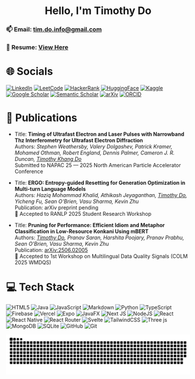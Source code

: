 <h1 align="center">Hello, I'm Timothy Do</h1>

### 📫 **Email:** [tim.do.info@gmail.com](mailto:tim.do.info@gmail.com)  
### 📄 **Resume:** [View Here](https://drive.google.com/file/d/1tw4_LacQ0QjvVmHgkne4zs29lotgnTBa/view?usp=sharing)

# 🌐 Socials
[![LinkedIn](https://img.shields.io/badge/LinkedIn-%230077B5.svg?logo=linkedin&logoColor=white)](https://linkedin.com/in/timothykhangdo)
[![LeetCode](https://img.shields.io/badge/LeetCode-%23FFA116.svg?logo=leetcode&logoColor=white)](https://leetcode.com/Timodo/)
[![HackerRank](https://img.shields.io/badge/HackerRank-%2341B7F2.svg?logo=hackerrank&logoColor=white)](https://www.hackerrank.com/profile/tim_do_info)
[![HuggingFace](https://img.shields.io/badge/%20Hugging%20Face-FFD21E.svg?logo=huggingface&logoColor=black)](https://huggingface.co/Timodo)
[![Kaggle](https://img.shields.io/badge/Kaggle-%23004B37.svg?logo=kaggle&logoColor=white)](https://www.kaggle.com/timothykhangdo)
[![Google Scholar](https://img.shields.io/badge/Google%20Scholar-4285F4.svg?logo=google-scholar&logoColor=white)](https://scholar.google.com/citations?user=ESAD2bsAAAAJ&hl=en)
[![Semantic Scholar](https://img.shields.io/badge/Semantic%20Scholar-4F4F4F.svg?logo=semanticscholar&logoColor=white)](https://www.semanticscholar.org/author/Timothy-Do/2364998624)
[![arXiv](https://img.shields.io/badge/arXiv-profile-b31b1b.svg)](https://arxiv.org/a/do_t_3.html)
[![ORCID](https://img.shields.io/badge/ORCID-iD-A6CE39.svg?logo=orcid&logoColor=white)](https://orcid.org/0009-0005-0710-7200)

# 📄 Publications

- Title: **Timing of Ultrafast Electron and Laser Pulses with Narrowband Thz Interferometry for Ultrafast Electron Diffraction** <br/>
  Authors: *Stephen Weathersby, Valery Dolgashev, Patrick Kramer, Mohamed Othman, Robert England, Dennis Palmer, Cameron J. R. Duncan, <ins>Timothy Khang Do</ins>* <br/>
  Submitted to NAPAC 25 — 2025 North American Particle Accelerator Conference <br/>

- Title: **ERGO: Entropy-guided Resetting for Generation Optimization in Multi-turn Language Models** <br/>
  Authors: *Haziq Mohammad Khalid, Athikash Jeyaganthan, <ins>Timothy Do</ins>, Yicheng Fu, Sean O'Brien, Vasu Sharma, Kevin Zhu* <br/>
  Publication: arXiv preprint pending <br/>
  🎉 Accepted to RANLP 2025 Student Research Workshop <br/>

- Title: **Pruning for Performance: Efficient Idiom and Metaphor Classification in Low-Resource Konkani Using mBERT** <br/>
  Authors: *<ins>Timothy Do</ins>, Pranav Saran, Harshita Poojary, Pranav Prabhu, Sean O'Brien, Vasu Sharma, Kevin Zhu* <br/>
  Publication: [arXiv:2506.02005](https://arxiv.org/abs/2506.02005) <br/>
  🎉 Accepted to 1st Workshop on Multilingual Data Quality Signals (COLM 2025 WMDQS) <br/>

# 💻 Tech Stack
![HTML5](https://img.shields.io/badge/html5-%23E34F26.svg?style=for-the-badge&logo=html5&logoColor=white)  ![Java](https://img.shields.io/badge/java-%23ED8B00.svg?style=for-the-badge&logo=openjdk&logoColor=white)  ![JavaScript](https://img.shields.io/badge/javascript-%23323330.svg?style=for-the-badge&logo=javascript&logoColor=%23F7DF1E)  ![Markdown](https://img.shields.io/badge/markdown-%23000000.svg?style=for-the-badge&logo=markdown&logoColor=white)  ![Python](https://img.shields.io/badge/python-3670A0?style=for-the-badge&logo=python&logoColor=ffdd54)  ![TypeScript](https://img.shields.io/badge/typescript-%23007ACC.svg?style=for-the-badge&logo=typescript&logoColor=white)  ![Firebase](https://img.shields.io/badge/firebase-%23039BE5.svg?style=for-the-badge&logo=firebase)  ![Vercel](https://img.shields.io/badge/vercel-%23000000.svg?style=for-the-badge&logo=vercel&logoColor=white)  ![Expo](https://img.shields.io/badge/expo-1C1E24?style=for-the-badge&logo=expo&logoColor=#D04A37)  ![JavaFX](https://img.shields.io/badge/javafx-%23FF0000.svg?style=for-the-badge&logo=javafx&logoColor=white)  ![Next JS](https://img.shields.io/badge/Next-black?style=for-the-badge&logo=next.js&logoColor=white)  ![NodeJS](https://img.shields.io/badge/node.js-6DA55F?style=for-the-badge&logo=node.js&logoColor=white)  ![React](https://img.shields.io/badge/react-%2320232a.svg?style=for-the-badge&logo=react&logoColor=%2361DAFB)  ![React Native](https://img.shields.io/badge/react_native-%2320232a.svg?style=for-the-badge&logo=react&logoColor=%2361DAFB)  ![React Router](https://img.shields.io/badge/React_Router-CA4245?style=for-the-badge&logo=react-router&logoColor=white)  ![Svelte](https://img.shields.io/badge/svelte-%23f1413d.svg?style=for-the-badge&logo=svelte&logoColor=white)  ![TailwindCSS](https://img.shields.io/badge/tailwindcss-%2338B2AC.svg?style=for-the-badge&logo=tailwind-css&logoColor=white)  ![Three js](https://img.shields.io/badge/threejs-black?style=for-the-badge&logo=three.js&logoColor=white)  ![MongoDB](https://img.shields.io/badge/MongoDB-%234ea94b.svg?style=for-the-badge&logo=mongodb&logoColor=white)  ![SQLite](https://img.shields.io/badge/sqlite-%2307405e.svg?style=for-the-badge&logo=sqlite&logoColor=white)  ![GitHub](https://img.shields.io/badge/github-%23121011.svg?style=for-the-badge&logo=github&logoColor=white)  ![Git](https://img.shields.io/badge/git-%23F05033.svg?style=for-the-badge&logo=git&logoColor=white)

<picture>
  <source media="(prefers-color-scheme: dark)" srcset="https://raw.githubusercontent.com/t1modo/t1modo/output/github-snake-dark.svg" />
  <source media="(prefers-color-scheme: light)" srcset="https://raw.githubusercontent.com/t1modo/t1modo/output/github-snake.svg" />
  <img alt="github-snake" src="https://raw.githubusercontent.com/t1modo/t1modo/output/github-snake.svg" />
</picture>
